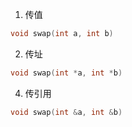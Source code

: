 1. 传值
```c++
void swap(int a, int b)
```
2. 传址
```c++
void swap(int *a, int *b)
```
4. 传引用
```c++
void swap(int &a, int &b)
```
